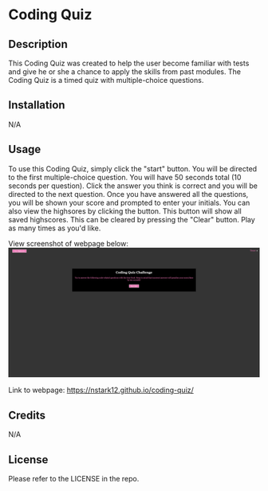 # Coding Quiz

## Description

This Coding Quiz was created to help the user become familiar with tests and give he or she a chance to apply the skills from past modules. The Coding Quiz is a timed quiz with multiple-choice questions.

## Installation

N/A

## Usage

To use this Coding Quiz, simply click the "start" button. You will be directed to the first multiple-choice question. You will have 50 seconds total (10 seconds per question). Click the answer you think is correct and you will be directed to the next question. Once you have answered all the questions, you will be shown your score and prompted to enter your initials. You can also view the highsores by clicking the button. This button will show all saved highscores. This can be cleared by pressing the "Clear" button. Play as many times as you'd like.

View screenshot of webpage below:
![screenshot of coding quiz start page](./assets/images/screenshot.png)

Link to webpage: https://nstark12.github.io/coding-quiz/

## Credits

N/A

## License

Please refer to the LICENSE in the repo.
